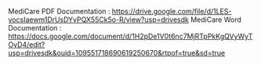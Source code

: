 MediCare PDF Documentation : https://drive.google.com/file/d/1LES-yocsIaewm1DrUsDYvPQX55Ck5o-R/view?usp=drivesdk
MediCare Word Documentation : https://docs.google.com/document/d/1H2pDe1V0t6nc7MjRTpPkKgQVyWyTOyD4/edit?usp=drivesdk&ouid=109551718690619250670&rtpof=true&sd=true
